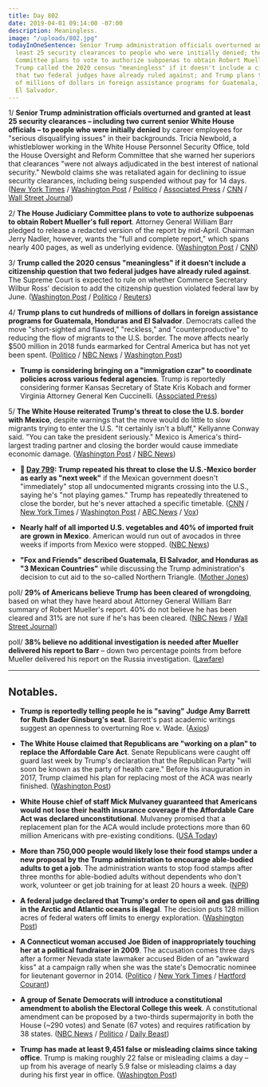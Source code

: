 ```yaml
---
title: Day 802
date: 2019-04-01 09:14:00 -07:00
description: Meaningless.
image: "/uploads/802.jpg"
todayInOneSentence: Senior Trump administration officials overturned and granted at
  least 25 security clearances to people who were initially denied; the House Judiciary
  Committee plans to vote to authorize subpoenas to obtain Robert Mueller's full report;
  Trump called the 2020 census "meaningless" if it doesn't include a citizenship question
  that two federal judges have already ruled against; and Trump plans to cut hundreds
  of millions of dollars in foreign assistance programs for Guatemala, Honduras and
  El Salvador.
---
```


1/ **Senior Trump administration officials overturned and granted at least 25 security clearances – including two current senior White House officials – to people who were initially denied** by career employees for "serious disqualifying issues" in their backgrounds. Tricia Newbold, a whistleblower working in the White House Personnel Security Office, told the House Oversight and Reform Committee that she warned her superiors that clearances "were not always adjudicated in the best interest of national security." Newbold claims she was retaliated again for declining to issue security clearances, including being suspended without pay for 14 days. ([New York Times](https://www.nytimes.com/2019/04/01/us/politics/trump-security-clearances.html) / [Washington Post](https://www.washingtonpost.com/powerpost/white-house-whistleblower-says-security-clearance-denials-were-reversed-during-trump-administration/2019/04/01/9f28334e-542c-11e9-814f-e2f46684196e_story.html) / [Politico](https://www.politico.com/story/2019/04/01/white-house-security-clearance-problems-1246432) / [Associated Press](https://apnews.com/1759ac2858ee4aafb041f91cbd6d86e9) / [CNN](https://www.cnn.com/2019/04/01/politics/security-clearances-house-oversight-committee-tricia-newbold/index.html) / [Wall Street Journal](https://www.wsj.com/articles/white-house-employee-speaks-out-on-reversed-security-clearance-rulings-11554133048))

2/ **The House Judiciary Committee plans to vote to authorize subpoenas to obtain Robert Mueller's full report**. Attorney General William Barr pledged to release a redacted version of the report by mid-April. Chairman Jerry Nadler, however, wants the "full and complete report," which spans nearly 400 pages, as well as underlying evidence. ([Washington Post](https://www.washingtonpost.com/politics/house-judiciary-plans-vote-this-week-to-subpoena-muellers-report/2019/04/01/411e24a6-5469-11e9-8ef3-fbd41a2ce4d5_story.html) / [CNN](https://www.cnn.com/2019/04/01/politics/house-judiciary-subpoena-full-muller-report/index.html))

3/ **Trump called the 2020 census "meaningless" if it doesn't include a citizenship question that two federal judges have already ruled against**. The Supreme Court is expected to rule on whether Commerce Secretary Wilbur Ross' decision to add the citizenship question violated federal law by June. ([Washington Post](https://www.washingtonpost.com/politics/trump-says-census-would-be-meaningless-without-citizenship-question/2019/04/01/81e59ba2-5475-11e9-8ef3-fbd41a2ce4d5_story.html) / [Politico](https://www.politico.com/story/2019/04/01/trump-census-citizenship-1246499) / [Reuters](https://www.reuters.com/article/us-usa-court-census/trump-says-u-s-census-meaningless-without-citizenship-question-idUSKCN1RD2DS))

4/ **Trump plans to cut hundreds of millions of dollars in foreign assistance programs for Guatemala, Honduras and El Salvador**. Democrats called the move "short-sighted and flawed," "reckless," and "counterproductive" to reducing the flow of migrants to the U.S. border. The move affects nearly $500 million in 2018 funds earmarked for Central America but has not yet been spent. ([Politico](https://www.politico.com/story/2019/03/31/trump-central-america-democrats-1308680) / [NBC News](https://www.nbcnews.com/politics/politics-news/trump-administration-says-it-will-cut-foreign-aid-guatemala-honduras-n989246) / [Washington Post](https://www.washingtonpost.com/world/the_americas/trump-plans-us-aid-cut-to-3-central-american-countries-as-fight-widens-over-us-bound-migrants/2019/03/30/d6814b42-52ff-11e9-bdb7-44f948cc0605_story.html))

* **Trump is considering bringing on a "immigration czar" to coordinate policies across various federal agencies**. Trump is reportedly considering former  Kansas Secretary of State Kris Kobach and former Virginia Attorney General Ken Cuccinelli. ([Associated Press](https://apnews.com/40654a1b83eb45e3b661903305083d9e))

5/ **The White House reiterated Trump's threat to close the U.S. border with Mexico**, despite warnings that the move would do little to slow migrants trying to enter the U.S. "It certainly isn't a bluff," Kellyanne Conway said. "You can take the president seriously." Mexico is America's third-largest trading partner and closing the border would cause immediate economic damage. ([Washington Post](https://www.washingtonpost.com/politics/trump-white-house-doubles-down-on-threat-to-close-us-mexico-border/2019/03/31/bd2e070a-53c9-11e9-9136-f8e636f1f6df_story.html) / [NBC News](https://www.nbcnews.com/politics/donald-trump/trump-s-threat-close-border-certainly-isn-t-bluff-conway-n989341))

* **📌 [Day 799](https://whatthefuckjusthappenedtoday.com/2019/03/29/day-799/#2-trump-repeated-his-threat-to-close): Trump repeated his threat to close the U.S.-Mexico border as early as "next week"** if the Mexican government doesn't "immediately" stop all undocumented migrants crossing into the U.S., saying he's "not playing games." Trump has repeatedly threatened to close the border, but he's never attached a specific timetable. ([CNN](https://www.cnn.com/2019/03/29/politics/donald-trump-border-closure-again/index.html) / [New York Times](https://www.nytimes.com/2019/03/29/us/politics/trump-mexico-illegal-immigration.html) / [Washington Post](https://www.washingtonpost.com/politics/trump-threatens-to-close-the-southern-border-next-week-voicing-heightened-frustration-with-mexico/2019/03/29/cb61c190-5211-11e9-88a1-ed346f0ec94f_story.html) / [ABC News](https://abcnews.go.com/Politics/trump-threatens-completely-close-southern-border-early-week/story?id=62040724) / [Vox](https://www.vox.com/2019/3/29/18287101/trump-close-border-us-mexico-tweets))

* **Nearly half of all imported U.S. vegetables and 40% of imported fruit are grown in Mexico**. American would run out of avocados in three weeks if imports from Mexico were stopped. ([NBC News](https://www.nbcnews.com/business/business-news/america-would-run-out-avocados-three-weeks-if-trump-shuts-n989421))

* **"Fox and Friends" described Guatemala, El Salvador, and Honduras as "3 Mexican Countries"** while discussing the Trump administration's decision to cut aid to the so-called Northern Triangle. ([Mother Jones](https://www.motherjones.com/politics/2019/03/fox-and-friends-describes-guatemala-el-salvador-and-honduras-as-3-mexican-countries/))

poll/ **29% of Americans believe Trump has been cleared of wrongdoing**, based on what they have heard about Attorney General William Barr summary of Robert Mueller's report. 40% do not believe he has been cleared and 31% are not sure if he's has been cleared. ([NBC News](https://www.nbcnews.com/politics/meet-the-press/poll-after-mueller-summary-americans-are-still-wait-see-mode-n989061) / [Wall Street Journal](https://www.wsj.com/articles/mueller-report-eases-doubt-about-trump-presidency-poll-finds-11554037200))

poll/ **38% believe no additional investigation is needed after Mueller delivered his report to Barr** – down two percentage points from before Mueller delivered his report on the Russia investigation. ([Lawfare](https://www.lawfareblog.com/confidence-muellers-investigation-soars-after-barr-letter))

---

## Notables.

* **Trump is reportedly telling people he is "saving" Judge Amy Barrett for Ruth Bader Ginsburg's seat**. Barrett's past academic writings suggest an openness to overturning Roe v. Wade. ([Axios](https://www.axios.com/supreme-court-trump-judge-amy-barrett-ruth-bader-ginsburg-11d25276-a92e-4094-8958-eb2d197707c8.html))

* **The White House claimed that Republicans are "working on a plan" to replace the Affordable Care Act**. Senate Republicans were caught off guard last week by Trump's declaration that the Republican Party "will soon be known as the party of health care." Before his inauguration in 2017, Trump claimed his plan for replacing most of the ACA was nearly finished. ([Washington Post](https://www.washingtonpost.com/politics/republicans-maintain-that-they-are-working-on-a-plan-to-replace-obamacare/2019/03/31/aa83f844-53ce-11e9-814f-e2f46684196e_story.html))

* **White House chief of staff Mick Mulvaney guaranteed that Americans would not lose their health insurance coverage if the Affordable Care Act was declared unconstitutional**. Mulvaney promised that a replacement plan for the ACA would include protections more than 60 million Americans with pre-existing conditions. ([USA Today](https://www.usatoday.com/story/news/politics/2019/03/31/mick-mulvaney-guarantees-no-one-lose-coverage-without-obamacare/3325222002/))

* **More than 750,000 people would likely lose their food stamps under a new proposal by the Trump administration to encourage able-bodied adults to get a job**. The administration wants to stop food stamps after three months for able-bodied adults without dependents who don't work, volunteer or get job training for at least 20 hours a week. ([NPR](https://www.npr.org/2019/04/01/707681965/more-than-750-000-could-lose-food-stamps-under-trump-administration-proposal))

* **A federal judge declared that Trump's order to open oil and gas drilling in the Arctic and Atlantic oceans is illegal**. The decision puts 128 million acres of federal waters off limits to energy exploration. ([Washington Post](https://www.washingtonpost.com/climate-environment/2019/03/30/federal-judge-declares-trumps-push-open-up-arctic-atlantic-ocean-oil-gas-drilling-illegal/))

* **A Connecticut woman accused Joe Biden of inappropriately touching her at a political fundraiser in 2009**. The accusation comes three days after a former Nevada state lawmaker accused Biden of an "awkward kiss" at a campaign rally when she was the state's Democratic nominee for lieutenant governor in 2014. ([Politico](https://www.politico.com/story/2019/04/01/joe-biden-second-woman-touching-1246875) / [New York Times](https://www.nytimes.com/2019/03/31/us/politics/joe-biden-flores.html) / [Hartford Courant](https://www.courant.com/politics/hc-pol-biden-grabbed-aide-20190401-vl7chim3hrdjtcwu2tszrhozzm-story.html))

* **A group of Senate Democrats will introduce a constitutional amendment to abolish the Electoral College this week**. A constitutional amendment can be proposed by a two-thirds supermajority in both the House (\~290 votes) and Senate (67 votes) and requires ratification by 38 states. ([NBC News](https://www.nbcnews.com/politics/2020-election/senate-dems-introduce-constitutional-amendment-abolish-electoral-college-n989656) / [Politico](https://www.politico.com/story/2019/04/01/senate-democrats-electoral-college-1246521) / [Daily Beast](https://www.thedailybeast.com/senator-brian-schatz-introduces-constitutional-amendment-to-abolish-the-electoral-college))

* **Trump has made at least 9,451 false or misleading claims since taking office**. Trump is making roughly 22 false or misleading claims a day – up from his average of nearly 5.9 false or misleading claims a day during his first year in office. ([Washington Post](https://www.washingtonpost.com/politics/2019/04/01/president-trump-has-made-false-or-misleading-claims-over-days/))